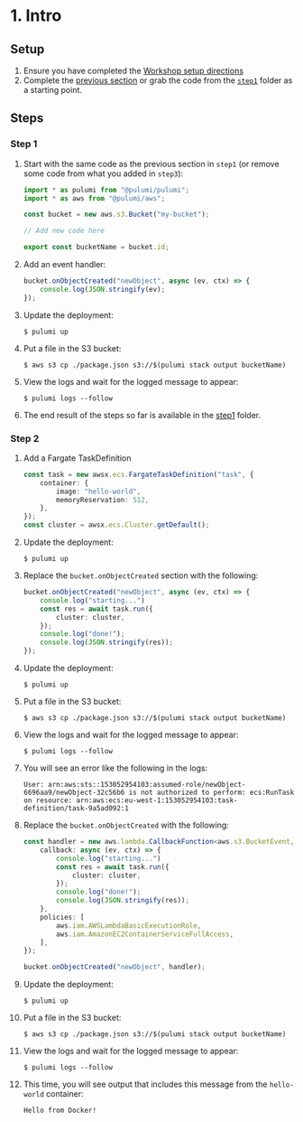 # 1. Intro

## Setup

1. Ensure you have completed the [Workshop setup directions](../README.md)
1. Complete the [previous section](../1.Intro) or grab the code from the [`step1`](../1.Intro/step1) folder as a starting point. 

## Steps

### Step 1

1. Start with the same code as the previous section in `step1` (or remove some code from what you added in `step3`):

    ```typescript
    import * as pulumi from "@pulumi/pulumi";
    import * as aws from "@pulumi/aws";

    const bucket = new aws.s3.Bucket("my-bucket");

    // Add new code here

    export const bucketName = bucket.id;
    ```

1. Add an event handler:

    ```typescript
    bucket.onObjectCreated("newObject", async (ev, ctx) => {
        console.log(JSON.stringify(ev);
    });
    ```

1. Update the deployment:

    ```
    $ pulumi up
    ```

1. Put a file in the S3 bucket:

    ```
    $ aws s3 cp ./package.json s3://$(pulumi stack output bucketName)
    ```

1. View the logs and wait for the logged message to appear:

    ```
    $ pulumi logs --follow
    ```

1. The end result of the steps so far is available in the [step1](./step1) folder.

### Step 2

1. Add a Fargate TaskDefinition

    ```typescript
    const task = new awsx.ecs.FargateTaskDefinition("task", {
        container: {
            image: "hello-world",
            memoryReservation: 512,
        },
    });
    const cluster = awsx.ecs.Cluster.getDefault();
    ```

1. Update the deployment:

    ```
    $ pulumi up
    ```

1. Replace the `bucket.onObjectCreated` section with the following:

    ```typescript
    bucket.onObjectCreated("newObject", async (ev, ctx) => {
        console.log("starting...")
        const res = await task.run({
            cluster: cluster,
        });
        console.log("done!");
        console.log(JSON.stringify(res));
    });
    ```

1. Update the deployment:

    ```
    $ pulumi up
    ```

1. Put a file in the S3 bucket:

    ```
    $ aws s3 cp ./package.json s3://$(pulumi stack output bucketName)
    ```

1. View the logs and wait for the logged message to appear:

    ```
    $ pulumi logs --follow
    ```

1. You will see an error like the following in the logs:

    ```
    User: arn:aws:sts::153052954103:assumed-role/newObject-6696aa9/newObject-32c56b6 is not authorized to perform: ecs:RunTask on resource: arn:aws:ecs:eu-west-1:153052954103:task-definition/task-9a5ad092:1
    ```

1. Replace the `bucket.onObjectCreated` with the following:

    ```typescript
    const handler = new aws.lambda.CallbackFunction<aws.s3.BucketEvent, void>("newObject", {
        callback: async (ev, ctx) => {
            console.log("starting...")
            const res = await task.run({
                cluster: cluster,
            });
            console.log("done!");
            console.log(JSON.stringify(res));
        },
        policies: [
            aws.iam.AWSLambdaBasicExecutionRole,
            aws.iam.AmazonEC2ContainerServiceFullAccess,
        ],
    });

    bucket.onObjectCreated("newObject", handler);
    ```

1. Update the deployment:

    ```
    $ pulumi up
    ```

1. Put a file in the S3 bucket:

    ```
    $ aws s3 cp ./package.json s3://$(pulumi stack output bucketName)
    ```

1. View the logs and wait for the logged message to appear:

    ```
    $ pulumi logs --follow
    ```

1. This time, you will see output that includes this message from the `hello-world` container:

    ```
    Hello from Docker!
    ```



